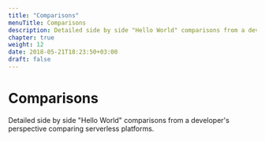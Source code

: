 ```yaml
---
title: "Comparisons"
menuTitle: Comparisons
description: Detailed side by side "Hello World" comparisons from a developer's perspective comparing serverless platforms.
chapter: true
weight: 12
date: 2018-05-21T18:23:50+03:00
draft: false
---
```


# Comparisons

Detailed side by side "Hello World" comparisons from a developer's perspective comparing serverless platforms.
